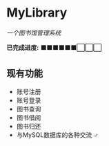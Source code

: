 # MyLibrary
*一个图书馆管理系统*    

**已完成进度:** ⬛⬛⬛⬛⬛⬛⬜⬜⬜  
## 现有功能
- 账号注册
- 账号登录
- 图书查询
- 图书借阅
- 图书归还
- 与MySQL数据库的各种交流 **♂**
